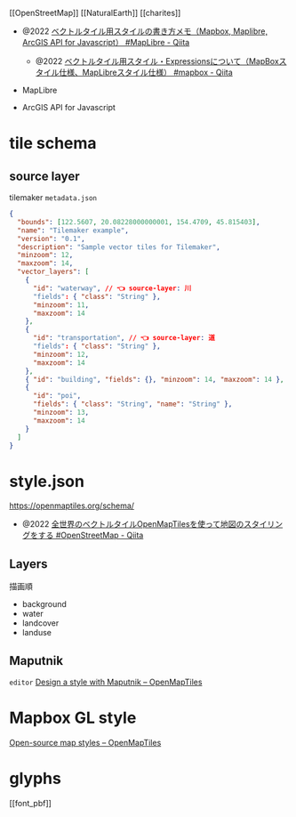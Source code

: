 [[OpenStreetMap]] [[NaturalEarth]]
[[charites]]

- @2022 [ベクトルタイル用スタイルの書き方メモ（Mapbox, Maplibre, ArcGIS API for Javascript） #MapLibre - Qiita](https://qiita.com/T-ubu/items/02a9725dd6329d35d477)
	- @2022 [ベクトルタイル用スタイル・Expressionsについて（MapBoxスタイル仕様、MapLibreスタイル仕様） #mapbox - Qiita](https://qiita.com/T-ubu/items/961176fb92fb66a927e0)

- MapLibre
- ArcGIS API for Javascript

# tile schema
## source layer
tilemaker `metadata.json`
```json
{
  "bounds": [122.5607, 20.08228000000001, 154.4709, 45.815403],
  "name": "Tilemaker example",
  "version": "0.1",
  "description": "Sample vector tiles for Tilemaker",
  "minzoom": 12,
  "maxzoom": 14,
  "vector_layers": [
    {
      "id": "waterway", // 👈 source-layer: 川
      "fields": { "class": "String" },
      "minzoom": 11,
      "maxzoom": 14
    },
    {
      "id": "transportation", // 👈 source-layer: 道
      "fields": { "class": "String" },
      "minzoom": 12,
      "maxzoom": 14
    },
    { "id": "building", "fields": {}, "minzoom": 14, "maxzoom": 14 },
    {
      "id": "poi",
      "fields": { "class": "String", "name": "String" },
      "minzoom": 13,
      "maxzoom": 14
    }
  ]
}
```

# style.json
https://openmaptiles.org/schema/

- @2022 [全世界のベクトルタイルOpenMapTilesを使って地図のスタイリングをする #OpenStreetMap - Qiita](https://qiita.com/moritoru/items/434783e50345a35d9d45)

## Layers
描画順
- background
- water
- landcover
- landuse

## Maputnik
`editor`
[Design a style with Maputnik – OpenMapTiles](https://openmaptiles.org/docs/style/maputnik/)

# Mapbox GL style
[Open-source map styles – OpenMapTiles](https://openmaptiles.org/styles/)


# glyphs
[[font_pbf]]

